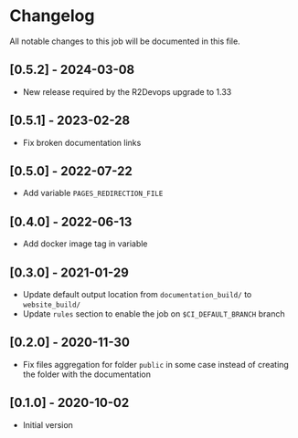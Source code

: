 # Changelog
All notable changes to this job will be documented in this file.

## [0.5.2] - 2024-03-08
* New release required by the R2Devops upgrade to 1.33

## [0.5.1] - 2023-02-28
* Fix broken documentation links

## [0.5.0] - 2022-07-22
* Add variable `PAGES_REDIRECTION_FILE`
## [0.4.0] - 2022-06-13
* Add docker image tag in variable 

## [0.3.0] - 2021-01-29
* Update default output location from `documentation_build/` to `website_build/`
* Update `rules` section to enable the job on `$CI_DEFAULT_BRANCH` branch

## [0.2.0] - 2020-11-30
* Fix files aggregation for folder `public` in some case instead of creating the folder with the documentation

## [0.1.0] - 2020-10-02
* Initial version
